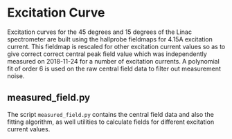 # Excitation Curve

Excitation curves for the 45 degrees and 15 degrees of the Linac spectrometer
are built using the hallprobe fieldmaps for 4.15A excitation current. This
fieldmap is rescaled for other excitation current values so as to give correct
correct central peak field value which was independently measured on 2018-11-24 for a number of
excitation currents. A polynomial fit of order 6 is used on the raw central
field data to filter out measurement noise.

## measured_field.py

The script ```measured_field.py``` contains the central field data and also the
fitting algorithm, as well utilities to calculate fields for different
excitation current values.
